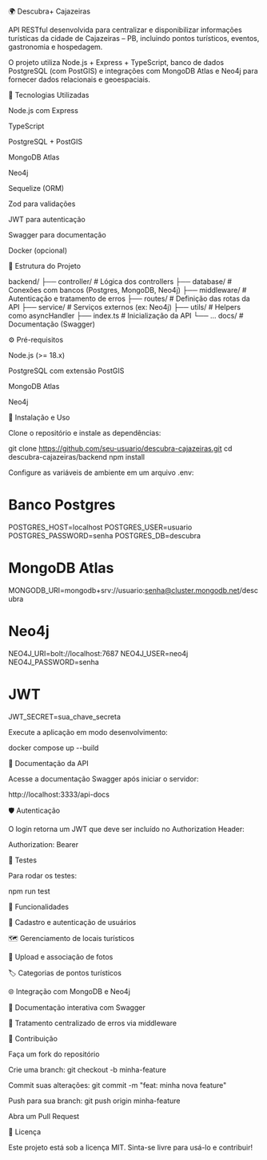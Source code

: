 🌍 Descubra+ Cajazeiras

API RESTful desenvolvida para centralizar e disponibilizar informações turísticas da cidade de Cajazeiras – PB, incluindo pontos turísticos, eventos, gastronomia e hospedagem.

O projeto utiliza Node.js + Express + TypeScript, banco de dados PostgreSQL (com PostGIS) e integrações com MongoDB Atlas e Neo4j para fornecer dados relacionais e geoespaciais.

🚀 Tecnologias Utilizadas

Node.js com Express

TypeScript

PostgreSQL + PostGIS

MongoDB Atlas

Neo4j

Sequelize (ORM)

Zod para validações

JWT para autenticação

Swagger para documentação

Docker (opcional)

📂 Estrutura do Projeto

backend/
 ├── controller/      # Lógica dos controllers
 ├── database/        # Conexões com bancos (Postgres, MongoDB, Neo4j)
 ├── middleware/      # Autenticação e tratamento de erros
 ├── routes/          # Definição das rotas da API
 ├── service/         # Serviços externos (ex: Neo4j)
 ├── utils/           # Helpers como asyncHandler
 ├── index.ts         # Inicialização da API
 └── ...
docs/                 # Documentação (Swagger)

⚙️ Pré-requisitos

Node.js (>= 18.x)

PostgreSQL com extensão PostGIS

MongoDB Atlas

Neo4j

🔧 Instalação e Uso

Clone o repositório e instale as dependências:

git clone https://github.com/seu-usuario/descubra-cajazeiras.git
cd descubra-cajazeiras/backend
npm install


Configure as variáveis de ambiente em um arquivo .env:

# Banco Postgres
POSTGRES_HOST=localhost
POSTGRES_USER=usuario
POSTGRES_PASSWORD=senha
POSTGRES_DB=descubra

# MongoDB Atlas
MONGODB_URI=mongodb+srv://usuario:senha@cluster.mongodb.net/descubra

# Neo4j
NEO4J_URI=bolt://localhost:7687
NEO4J_USER=neo4j
NEO4J_PASSWORD=senha

# JWT
JWT_SECRET=sua_chave_secreta


Execute a aplicação em modo desenvolvimento:

docker compose up --build

📖 Documentação da API

Acesse a documentação Swagger após iniciar o servidor:

http://localhost:3333/api-docs

🛡️ Autenticação

O login retorna um JWT que deve ser incluído no Authorization Header:

Authorization: Bearer <token>

🧪 Testes

Para rodar os testes:

npm run test

📌 Funcionalidades

🔑 Cadastro e autenticação de usuários

🗺️ Gerenciamento de locais turísticos

📸 Upload e associação de fotos

🏷️ Categorias de pontos turísticos

🌐 Integração com MongoDB e Neo4j

📑 Documentação interativa com Swagger

🚨 Tratamento centralizado de erros via middleware

🤝 Contribuição

Faça um fork do repositório

Crie uma branch: git checkout -b minha-feature

Commit suas alterações: git commit -m "feat: minha nova feature"

Push para sua branch: git push origin minha-feature

Abra um Pull Request

📜 Licença

Este projeto está sob a licença MIT.
Sinta-se livre para usá-lo e contribuir!